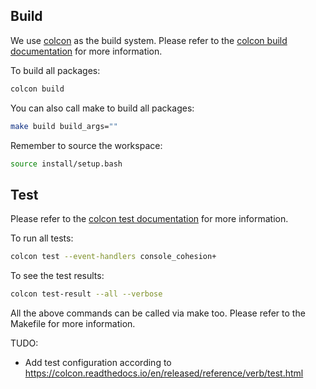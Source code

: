 ## Build

We use [colcon](https://colcon.readthedocs.io/en/released/) as the build system. Please refer to the [colcon build documentation](https://docs.ros.org/en/humble/Tutorials/Beginner-Client-Libraries/Creating-Your-First-ROS2-Package.html) for more information.

To build all packages:

```bash
colcon build
```

You can also call make to build all packages:

```bash
make build build_args=""
```

Remember to source the workspace:

```bash
source install/setup.bash
```

## Test

Please refer to the [colcon test documentation](https://docs.ros.org/en/humble/Tutorials/Intermediate/Testing/Python.html) for more information.

To run all tests:

```bash
colcon test --event-handlers console_cohesion+
```

To see the test results:

```bash
colcon test-result --all --verbose
```

All the above commands can be called via make too. Please refer to the Makefile for more information.

TUDO:

* Add test configuration according to <https://colcon.readthedocs.io/en/released/reference/verb/test.html>
